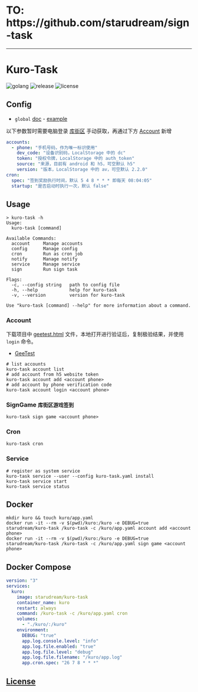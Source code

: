 <h1>TO: https://github.com/starudream/sign-task</h1>

---

# Kuro-Task

![golang](https://img.shields.io/github/actions/workflow/status/starudream/kuro-task/golang.yml?style=for-the-badge&logo=github&label=golang)
![release](https://img.shields.io/github/v/release/starudream/kuro-task?style=for-the-badge)
![license](https://img.shields.io/github/license/starudream/kuro-task?style=for-the-badge)

## Config

- `global` [doc](https://github.com/starudream/go-lib/blob/v2/README.md) - [example](https://github.com/starudream/go-lib/blob/v2/app.example.yaml)

以下参数暂时需要电脑登录 [库街区](https://www.kurobbs.com/mc/home/9) 手动获取，再通过下方 [Account](#account) 新增

```yaml
accounts:
  - phone: "手机号码，作为唯一标识使用"
    dev_code: "设备识别码，LocalStorage 中的 dc"
    token: "授权令牌，LocalStorage 中的 auth_token"
    source: "来源，目前有 android 和 h5，可空默认 h5"
    version: "版本，LocalStorage 中的 av，可空默认 2.2.0"
cron:
  spec: "签到奖励执行时间，默认 5 4 8 * * * 即每天 08:04:05"
  startup: "是否启动时执行一次，默认 false"
```

## Usage

```
> kuro-task -h
Usage:
  kuro-task [command]

Available Commands:
  account     Manage accounts
  config      Manage config
  cron        Run as cron job
  notify      Manage notify
  service     Manage service
  sign        Run sign task

Flags:
  -c, --config string   path to config file
  -h, --help            help for kuro-task
  -v, --version         version for kuro-task

Use "kuro-task [command] --help" for more information about a command.
```

### Account

下载项目中 [geetest.html](./geetest.html) 文件，本地打开进行验证后，复制极验结果，并使用 `login` 命令。

- [GeeTest](https://github.com/geetestweb/gt4-public-client-demo/blob/master/slide-popup.html)

```shell
# list accounts
kuro-task account list
# add account from h5 website token
kuro-task account add <account phone>
# add account by phone verification code
kuro-task account login <account phone>
```

### SignGame `库街区游戏签到`

```shell
kuro-task sign game <account phone>
```

### Cron

```shell
kuro-task cron
```

### Service

```shell
# register as system service
kuro-task service --user --config kuro-task.yaml install
kuro-task service start
kuro-task service status
```

## Docker

```shell
mkdir kuro && touch kuro/app.yaml
docker run -it --rm -v $(pwd)/kuro:/kuro -e DEBUG=true starudream/kuro-task /kuro-task -c /kuro/app.yaml account add <account phone>
docker run -it --rm -v $(pwd)/kuro:/kuro -e DEBUG=true starudream/kuro-task /kuro-task -c /kuro/app.yaml sign game <account phone>
```

## Docker Compose

```yaml
version: "3"
services:
  kuro:
    image: starudream/kuro-task
    container_name: kuro
    restart: always
    command: /kuro-task -c /kuro/app.yaml cron
    volumes:
      - "./kuro/:/kuro"
    environment:
      DEBUG: "true"
      app.log.console.level: "info"
      app.log.file.enabled: "true"
      app.log.file.level: "debug"
      app.log.file.filename: "/kuro/app.log"
      app.cron.spec: "26 7 8 * * *"
```

## [License](./LICENSE)
